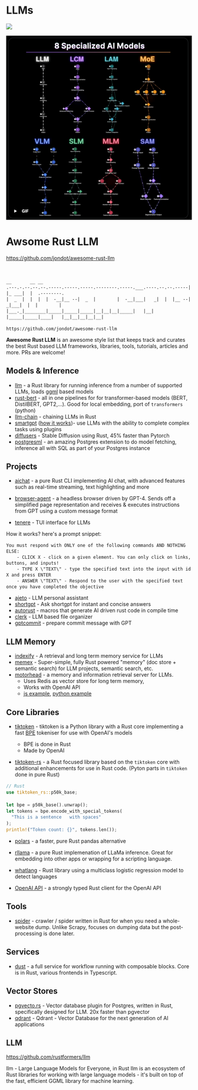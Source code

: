 # LLMs

![](https://x.com/i/status/1923611595852100085)

![img.png](../../../assets/img/llms.png)


# Awsome Rust LLM

https://github.com/jondot/awesome-rust-llm


```

                                                                      __       __ __          
.---.-.--.--.--.-----.-----.-----.--------.-----.___.----.--.--.-----|  |_ ___|  |  .--------.
|  _  |  |  |  |  -__|__ --|  _  |        |  -__|___|   _|  |  |__ --|   _|___|  |  |        |
|___._|________|_____|_____|_____|__|__|__|_____|   |__| |_____|_____|____|   |__|__|__|__|__|

https://github.com/jondot/awesome-rust-llm
```
**Awesome Rust LLM** is an awesome style list that keeps track and curates the best Rust based LLM frameworks, libraries, tools, tutorials, articles and more. PRs are welcome!

## Models & Inference

* [llm](https://github.com/rustformers/llm) - a Rust library for running inference from a number of supported LLMs, loads [ggml](https://github.com/ggerganov/ggml) based models
* [rust-bert](https://github.com/guillaume-be/rust-bert) - all in one pipelines for for transformer-based models (BERT, DistilBERT, GPT2,...). Good for local embedding, port of `transformers` (python)
* [llm-chain](https://github.com/sobelio/llm-chain) - chaining LLMs in Rust
* [smartgpt](https://github.com/Cormanz/smartgpt) ([how it works](https://twitter.com/jondot/status/1660576729549664261))- use LLMs with the ability to complete complex tasks using plugins
* [diffusers](https://github.com/pykeio/diffusers) - Stable Diffusion using Rust, 45% faster than Pytorch
* [postgresml](https://github.com/postgresml/postgresml) - an amazing Postgres extension to do model fetching, inference all with SQL as part of your Postgres instance


## Projects

* [aichat](https://github.com/sigoden/aichat) - a pure Rust CLI implementing AI chat, with advanced features such as real-time streaming, text highlighting and more

* [browser-agent](https://github.com/m1guelpf/browser-agent/) - a headless browser driven by GPT-4. Sends off a simplified page representation and receives & executes instructions from GPT using a custom message format
* [tenere](https://github.com/pythops/tenere) - TUI interface for LLMs

How it works? here's a prompt snippet:

```
You must respond with ONLY one of the following commands AND NOTHING ELSE:
    - CLICK X - click on a given element. You can only click on links, buttons, and inputs!
    - TYPE X \"TEXT\" - type the specified text into the input with id X and press ENTER
    - ANSWER \"TEXT\" - Respond to the user with the specified text once you have completed the objective
```
* [ajeto](https://github.com/bausano/ajeto) - LLM personal assistant
* [shortgpt](https://github.com/rupeshs/shortgpt) - Ask shortgpt for instant and concise answers
* [autorust](https://github.com/minskylab/auto-rust) - macros that generate AI driven rust code in compile time
* [clerk](https://github.com/blankenshipz/clerk) - LLM based file organizer
* [gptcommit](https://github.com/zurawiki/gptcommit) - prepare commit message with GPT


## LLM Memory

* [indexify](https://github.com/diptanu/indexify) - A retrieval and long term memory service for LLMs
* [memex](https://github.com/spyglass-search/memex) - Super-simple, fully Rust powered "memory" (doc store + semantic search) for LLM projects, semantic search, etc.
* [motorhead](https://github.com/getmetal/motorhead) -  a memory and information retrieval server for LLMs.
    * Uses Redis as vector store for long term memory,
    * Works with OpenAI API
    * [js example](https://github.com/getmetal/motorhead/blob/main/examples/chat-js), [python example](https://github.com/getmetal/motorhead/blob/main/examples/chat-py)

## Core Libraries

* [tiktoken](https://github.com/openai/tiktoken) - tiktoken is a Python library with a Rust core implementing a fast [BPE](https://en.wikipedia.org/wiki/Byte_pair_encoding) tokeniser for use with OpenAI's models
    * BPE is done in Rust
    * Made by OpenAI

* [tiktoken-rs](https://github.com/zurawiki/tiktoken-rs) - a Rust focused library based on the `tiktoken` core with additional enhancements for use in Rust code. (Pyton parts in `tiktoken` done in pure Rust)

```rust
// Rust
use tiktoken_rs::p50k_base;

let bpe = p50k_base().unwrap();
let tokens = bpe.encode_with_special_tokens(
  "This is a sentence   with spaces"
);
println!("Token count: {}", tokens.len());
```

* [polars](https://github.com/pola-rs/polars) - a faster, pure Rust pandas alternative

* [rllama](https://github.com/Noeda/rllama) - a pure Rust implemenation of LLaMa inference. Great for embedding into other apps or wrapping for a scripting language.
* [whatlang](https://github.com/quickwit-oss/whichlang) - Rust library using a multiclass logistic regression model to detect languages

* [OpenAI API](https://github.com/uiuifree/rust-openai-chatgpt-api)  - a strongly typed Rust client for the OpenAI API

## Tools

* [spider](https://github.com/spider-rs/spider) - crawler / spider written in Rust for when you need a whole-website dump. Unlike Scrapy, focuses on dumping data but the post-processing is done later.

## Services

* [dust](https://github.com/dust-tt/dust) - a full service for workflow running with composable blocks. Core is in Rust, various frontends in Typescript.


## Vector Stores

* [pgvecto.rs](https://github.com/tensorchord/pgvecto.rs) - Vector database plugin for Postgres, written in Rust, specifically designed for LLM. 20x faster than pgvector
* [qdrant](https://github.com/qdrant/qdrant) - Qdrant - Vector Database for the next generation of AI applications



## LLM

https://github.com/rustformers/llm

llm - Large Language Models for Everyone, in Rust
llm is an ecosystem of Rust libraries for working with large language models - it's built on top of the fast, efficient GGML library for machine learning.


